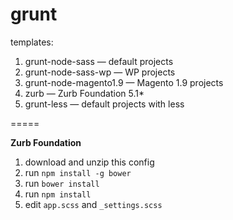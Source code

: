 grunt
=====

templates:

1. grunt-node-sass — default projects
2. grunt-node-sass-wp — WP projects
3. grunt-node-magento1.9 — Magento 1.9 projects
4. zurb — Zurb Foundation 5.1*
5. grunt-less — default projects with less

=====

**Zurb Foundation**

1. download and unzip this config
2. run `npm install -g bower`
3. run `bower install`
4. run `npm install`
5. edit `app.scss` and `_settings.scss`
